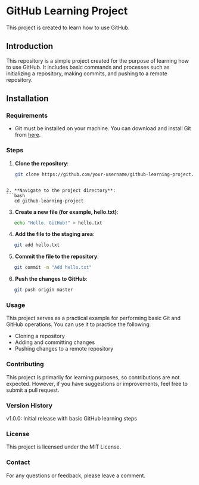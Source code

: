 # GitHub Learning Project

This project is created to learn how to use GitHub.

## Introduction

This repository is a simple project created for the purpose of learning how to use GitHub. It includes basic commands and processes such as initializing a repository, making commits, and pushing to a remote repository.

## Installation

### Requirements

- Git must be installed on your machine. You can download and install Git from [here](https://git-scm.com/).

### Steps

1. **Clone the repository**:
   ```bash
   git clone https://github.com/your-username/github-learning-project.git```
```

2. **Navigate to the project directory**:
```bash
   cd github-learning-project
```

3. **Create a new file (for example, hello.txt)**:
```bash
   echo "Hello, GitHub!" > hello.txt
```

4. **Add the file to the staging area**:
```bash
   git add hello.txt
```

5. **Commit the file to the repository**:
```bash
   git commit -m "Add hello.txt"
```

6. **Push the changes to GitHub**:
```bash
   git push origin master
```

### Usage
This project serves as a practical example for performing basic Git and GitHub operations. You can use it to practice the following:

- Cloning a repository
- Adding and committing changes
- Pushing changes to a remote repository

### Contributing
This project is primarily for learning purposes, so contributions are not expected. However, if you have suggestions or improvements, feel free to submit a pull request.

### Version History
v1.0.0: Initial release with basic GitHub learning steps

### License
This project is licensed under the MIT License.

### Contact
For any questions or feedback, please leave a comment.